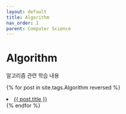 ```yaml
---
layout: default
title: Algorithm
nav_order: 1
parent: Computer Science
---
```


# Algorithm
알고리즘 관련 학습 내용

{% for post in site.tags.Algorithm reversed %}
  <li><a href="{{ post.url }}">{{ post.title }}</a></li>
{% endfor %}

